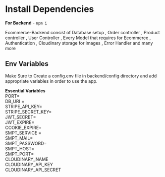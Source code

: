# Install Dependencies

**For Backend** - `npm i`

Ecommerce-Backend consist of Database setup , Order controller , Product controller , User Controller , Every Model that requires for Ecommerce , Authentication , Cloudinary storage for images , Error Handler and many more

## Env Variables

Make Sure to Create a config.env file in backend/config directory and add appropriate variables in order to use the app.

**Essential Variables** <br>
PORT= <br>
DB_URI = <br>
STRIPE_API_KEY= <br>
STRIPE_SECRET_KEY= <br>
JWT_SECRET= <br>
JWT_EXPIRE= <br>
COOKIE_EXPIRE= <br>
SMPT_SERVICE = <br>
SMPT_MAIL= <br>
SMPT_PASSWORD= <br>
SMPT_HOST= <br>
SMPT_PORT= <br>
CLOUDINARY_NAME <br>
CLOUDINARY_API_KEY <br>
CLOUDINARY_API_SECRET <br>


